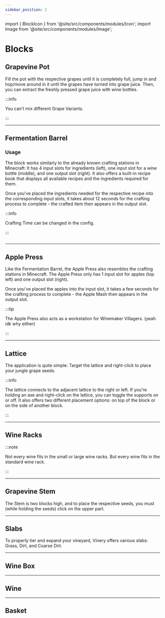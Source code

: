 ```yaml
---
sidebar_position: 2
---
```


import { BlockIcon } from '@site/src/components/modules/Icon';
import Image from '@site/src/components/modules/Image';

# Blocks
## Grapevine Pot
<BlockIcon modId="vinery" imageId="grapevine_pot.png" description="Required to process grapes into grape juice." pixelated="false" />
Fill the pot with the respective grapes until it is completely full, jump in and hop/move around in it until the grapes have turned into grape juice. Then, you can extract the freshly pressed grape juice with wine bottles.

:::info

You can't mix different Grape Variants.

:::

***

## Fermentation Barrel
<BlockIcon modId="vinery" imageId="fermentation_barrel.png" description="The Fermentation Barrel is your primary crafting station for making Wine." />

### Usage
The block works similarly to the already known crafting stations in Minecraft: It has 4 input slots for ingredients (left), one input slot for a wine bottle (middle), and one output slot (right). It also offers a built-in recipe book that displays all available recipes and the ingredients required for them.

Once you've placed the ingredients needed for the respective recipe into the corresponding input slots, it takes about 12 seconds for the crafting process to complete - the crafted item then appears in the output slot.

:::info

Crafting Time can be changed in the config.

:::

<Image modId="vinery" imageId="fermentation_barrel_gui.png" align="center" />

***

## Apple Press
<BlockIcon modId="vinery" imageId="apple_press.png" description="The Apple Press is a crafting station for making Apple Mash." />
Like the Fermentation Barrel, the Apple Press also resembles the crafting stations in Minecraft. The Apple Press only has 1 input slot for apples (top left) and one output slot (right).

Once you've placed the apples into the input slot, it takes a few seconds for the crafting process to complete - the Apple Mash then appears in the output slot.

:::tip

The Apple Press also acts as a workstation for Winemaker Villagers. (yeah idk why either)

:::

***

## Lattice
<BlockIcon modId="vinery" imageId="lattice.png" description="A beautiful decoration for walls, passageways, etc., which can also be used to cultivate jungle grapes." />
The application is quite simple: Target the lattice and right-click to place your jungle grape seeds.

:::info

The lattice connects to the adjacent lattice to the right or left. If you're holding an axe and right-click on the lattice, you can toggle the supports on or off. It also offers two different placement options: on top of the block or on the side of another block.

:::

***

## Wine Racks
<BlockIcon modId="vinery" imageId="wine_rack.png" description="Used to store wine. Come in diverse variations regarding wood type, size, and arrangement." />

:::note

Not every wine fits in the small or large wine racks. But every wine fits in the standard wine rack.

:::

***

## Grapevine Stem
<BlockIcon modId="vinery" imageId="grapevine_stem.png" description="Required to cultivate normal, taiga, and savanna grapes." />
The Stem is two blocks high, and to place the respective seeds, you must (while holding the seeds) click on the upper part.

***

## Slabs
<BlockIcon modId="vinery" imageId="grass_slab.png" description="Required to cultivate normal, taiga, and savanna grapes." />
To properly tier and expand your vineyard, Vinery offers various slabs: Grass, Dirt, and Coarse Dirt.

***

## Wine Box
<BlockIcon modId="vinery" imageId="wine_box.png" description="Another storage and decoration option for your smaller wines." />

***

## Wine
<BlockIcon modId="vinery" imageId="bad_omen_wine.png" description="All wines can not only be consumed but also placed. The perfect decoration for your wine shop or wine cellar!" />

***

## Basket
<BlockIcon modId="vinery" imageId="basket.png" description="This small basket can be purchased from Winemaker Villagers and serves as a mini-shulker box with 9 slots." />

